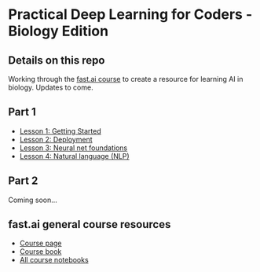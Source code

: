 # Practical Deep Learning for Coders - Biology Edition
## Details on this repo 
Working through the [fast.ai course](https://course.fast.ai/) to create a resource for learning AI in biology. Updates to come.

## Part 1
- [Lesson 1: Getting Started](/part-1/lesson-1-getting-started/)
- [Lesson 2: Deployment](/part-1/lesson-2-deployment/)
- [Lesson 3: Neural net foundations](/part-1/lesson-3-neural-net-foundations/)
- [Lesson 4: Natural language (NLP)](/part-1/lesson-4-natural-language-nlp/)

## Part 2
Coming soon...

## fast.ai general course resources
- [Course page](https://course.fast.ai/)
- [Course book](https://course.fast.ai/Resources/book.html)
- [All course notebooks](https://github.com/fastai/course22)
